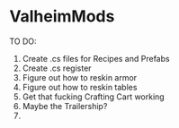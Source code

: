 # ValheimMods


TO DO: 

  1. Create .cs files for Recipes and Prefabs
  2. Create .cs register 
  3. Figure out how to reskin armor
  4. Figure out how to reskin tables
  5. Get that fucking Crafting Cart working
  6. Maybe the Trailership?
  7. 
